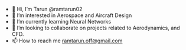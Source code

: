- 👋 Hi, I’m Tarun @ramtarun02
- 👀 I’m interested in Aerospace and Aircraft Design
- 🌱 I’m currently learning Neural Networks
- 💞️ I’m looking to collaborate on projects related to Aerodynamics, and CFD.
- 📫 How to reach me ramtarun.off@gmail.com

<!---
ramtarun02/ramtarun02 is a ✨ special ✨ repository because its `README.md` (this file) appears on your GitHub profile.
You can click the Preview link to take a look at your changes.
--->
